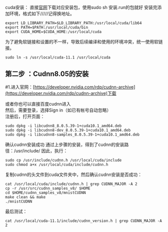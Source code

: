 cuda安装：
直接[官网](https://developer.nvidia.com/cuda-toolkit-archive)下载对应安装包，使用sudo sh 安装.run的包就好
安装完添加环境，格式如下/////记得换地址。
```shell
export LD_LIBRARY_PATH=$LD_LIBRARY_PATH:/usr/local/cuda/lib64
export PATH=$PATH:/usr/local/cuda/bin
export CUDA_HOME=$CUDA_HOME:/usr/local/cuda

```
为了避免软链接和设置的不一样，导致后续编译和使用的环境冲突，统一使用软链接。
```
sudo ln -s /usr/local/cuda-11.1 /usr/local/cuda
```
## 第二步 ：Cudnn8.05的安装

#1.进入官网：[https://developer.nvidia.com/rdp/cudnn-archive](https://developer.nvidia.com/rdp/cudnn-archive)下载

或者你也可以直接百度cudnn进入  
然后，需要登录，选择Sign in（如已有帐号自动忽略）  
注册后，打开页面：
```
sudo dpkg -i libcudnn8_8.0.5.39-1+cuda10.1_amd64.deb                       sudo dpkg -i libcudnn8-dev_8.0.5.39-1+cuda10.1_amd64.deb
sudo dpkg -i libcudnn8-samples_8.0.5.39-1+cuda10.1_amd64.deb
```
确认cudnn安装成功
通过上步骤的安装，得到了cudnn的安装路径：/usr/include/
因此，执行：

```
sudo cp /usr/include/cudnn.h /usr/local/cuda/include
sudo chmod a+x /usr/local/cuda/include/cudnn.h
```

复制cudnn的头文件到cuda文件夹中，然后确认cudnn安装是否成功：

```
cat /usr/local/cuda/include/cudnn.h | grep CUDNN_MAJOR -A 2
cp -r /usr/src/cudnn_samples_v8/ $HOME
cd $HOME/cudnn_samples_v8/mnistCUDNN
make clean && make
./mnistCUDNN
```

最后测试：

```
cat /usr/local/cuda-11.1/include/cudnn_version.h | grep CUDNN_MAJOR -A  2
```